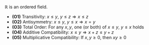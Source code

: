 $\mathbb{R}$ is an ordered field.

- **(O1)** Transitivity: $x \leq y$, $y \leq z \Rightarrow x \leq z$
- **(O2)** Antisymmetry: $x \leq y$, $y \leq x \Rightarrow x = y$
- **(O3)** Total Order: For any $x, y$, one (or both) of $x \leq y$, $y \leq x$ holds
- **(O4)** Additive Compatibility: $x \leq y \Rightarrow x + z \leq y + z$
- **(O5)** Multiplicative Compatibility: If $x, y \geq 0$, then $xy \geq 0$